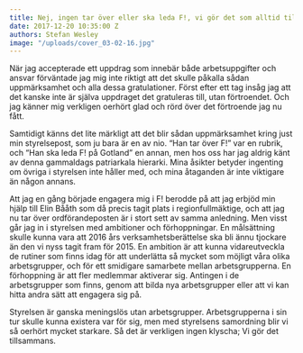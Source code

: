 ```yaml
---
title: Nej, ingen tar över eller ska leda F!, vi gör det som alltid tillsammans
date: 2017-12-20 10:35:00 Z
authors: Stefan Wesley
image: "/uploads/cover_03-02-16.jpg"
---
```


När jag accepterade ett uppdrag som innebär både arbetsuppgifter och ansvar förväntade jag mig inte riktigt att det skulle påkalla sådan uppmärksamhet och alla dessa gratulationer. Först efter ett tag insåg jag att det kanske inte är själva uppdraget det gratuleras till, utan förtroendet. Och jag känner mig verkligen oerhört glad och rörd över det förtroende jag nu fått.

Samtidigt känns det lite märkligt att det blir sådan uppmärksamhet kring just min styrelsepost, som ju bara är en av nio. “Han tar över F!” var en rubrik, och “Han ska leda F! på Gotland” en annan, men hos oss har jag aldrig känt av denna gammaldags patriarkala hierarki. Mina åsikter betyder ingenting om övriga i styrelsen inte håller med, och mina åtaganden är inte viktigare än någon annans.

Att jag en gång började engagera mig i F! berodde på att jag erbjöd min hjälp till Elin Bååth som då precis tagit plats i regionfullmäktige, och att jag nu tar över ordförandeposten är i stort sett av samma anledning. Men visst går jag in i styrelsen med ambitioner och förhoppningar. En målsättning skulle kunna vara att 2016 års verksamhetsberättelse ska bli ännu tjockare än den vi nyss tagit fram för 2015. En ambition är att kunna vidareutveckla de rutiner som finns idag för att underlätta så mycket som möjligt våra olika arbetsgrupper, och för ett smidigare samarbete mellan arbetsgrupperna. En förhoppning är att fler medlemmar aktiverar sig. Antingen i de arbetsgrupper som finns, genom att bilda nya arbetsgrupper eller att vi kan hitta andra sätt att engagera sig på.

Styrelsen är ganska meningslös utan arbetsgrupper. Arbetsgrupperna i sin tur skulle kunna existera var för sig, men med styrelsens samordning blir vi så oerhört mycket starkare. Så det är verkligen ingen klyscha; Vi gör det tillsammans.